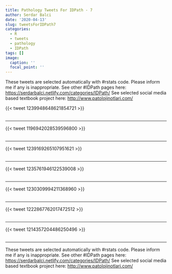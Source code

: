 ```yaml
---
title: Pathology Tweets For IDPath - 7
author: Serdar Balci
date: '2020-04-13'
slug: tweetsForIDPath7
categories:
  - R
  - tweets
  - pathology
  - IDPath
tags: []
image:
  caption: ''
  focal_point: ''
---
```



These tweets are selected automatically with #rstats code. Please inform me if any is inappropriate.
See other #IDPath pages here: https://serdarbalci.netlify.com/categories/IDPath/ 
See selected social media based textbook project here: http://www.patolojinotlari.com/

{{< tweet 1239948648621854721 >}}
<br>
<br>
<hr>
{{< tweet 1196942028539596800 >}}
<br>
<br>
<hr>
{{< tweet 1239169265107951621 >}}
<br>
<br>
<hr>
{{< tweet 1235761946122539008 >}}
<br>
<br>
<hr>
{{< tweet 1230309994211368960 >}}
<br>
<br>
<hr>
{{< tweet 1222867762017472512 >}}
<br>
<br>
<hr>
{{< tweet 1214357204486250496 >}}
<br>
<br>
<hr>


These tweets are selected automatically with #rstats code. Please inform me if any is inappropriate.
See other #IDPath pages here: https://serdarbalci.netlify.com/categories/IDPath/ 
See selected social media based textbook project here: http://www.patolojinotlari.com/
